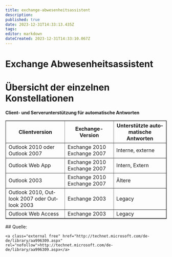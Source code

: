 ```yaml
---
title: exchange-abwesenheitsassistent
description: 
published: true
date: 2023-12-31T14:33:13.435Z
tags: 
editor: markdown
dateCreated: 2023-12-31T14:33:10.067Z
---
```


# Exchange Abwesenheitsassistent

# <span id="bkmrk-"></span><span class="mw-headline" id="bkmrk-%C3%9Cbersicht-der-einzel-1">Übersicht der einzelnen Konstellationen</span>

**Client- und Serverunterstützung für automatische Antworten**

<div class="vector-body" id="bkmrk-clientversion-exchan"><div class="mw-body-content mw-content-ltr" dir="ltr" lang="de"><div class="mw-parser-output"><table border="1"><tbody><tr><th>Clientversion</th><th>Exchange-Version</th><th>Unterstützte automatische Antworten</th></tr><tr><td>Outlook 2010 oder Outlook 2007</td><td>Exchange 2010 Exchange 2007</td><td>Interne, externe</td></tr><tr><td>Outlook Web App</td><td>Exchange 2010 Exchange 2007</td><td>Intern, Extern</td></tr><tr><td>Outlook 2003</td><td>Exchange 2010 Exchange 2007</td><td>Ältere</td></tr><tr><td>Outlook 2010, Outlook 2007 oder Outlook 2003</td><td>Exchange 2003</td><td>Legacy</td></tr><tr><td>Outlook Web Access</td><td>Exchange 2003</td><td>Legacy</td></tr></tbody></table>

</div></div></div>## <span class="mw-headline" id="bkmrk-quelle%3A-1">Quelle:</span>

```
<a class="external free" href="http://technet.microsoft.com/de-de/library/aa996309.aspx" rel="nofollow">http://technet.microsoft.com/de-de/library/aa996309.aspx</a>
```